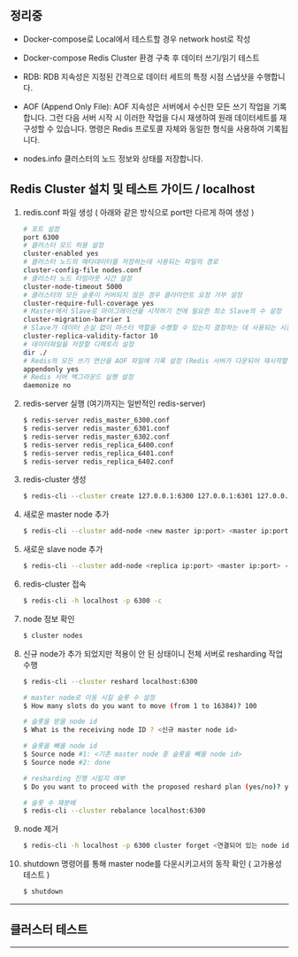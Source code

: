 ## 정리중

- Docker-compose로 Local에서 테스트할 경우 network host로 작성
- Docker-compose Redis Cluster 환경 구축 후 데이터 쓰기/읽기 테스트

- RDB: RDB 지속성은 지정된 간격으로 데이터 세트의 특정 시점 스냅샷을 수행합니다.
- AOF (Append Only File): AOF 지속성은 서버에서 수신한 모든 쓰기 작업을 기록합니다. 그런 다음 서버 시작 시 이러한 작업을 다시 재생하여 원래 데이터세트를 재구성할 수 있습니다. 명령은 Redis 프로토콜 자체와 동일한 형식을 사용하여 기록됩니다.
- nodes.info 클러스터의 노드 정보와 상태를 저장합니다.

## Redis Cluster 설치 및 테스트 가이드 / localhost

1. redis.conf 파일 생성 ( 아래와 같은 방식으로 port만 다르게 하여 생성 )

   ```bash
   # 포트 설정
   port 6300
   # 클러스터 모드 허용 설정
   cluster-enabled yes
   # 클러스터 노드의 메타데이터를 저장하는데 사용되는 파일의 경로
   cluster-config-file nodes.conf
   # 클러스터 노드 타임아웃 시간 설정
   cluster-node-timeout 5000
   # 클러스터의 모든 슬롯이 커버되지 않은 경우 클라이언트 요청 거부 설정
   cluster-require-full-coverage yes
   # Master에서 Slave로 마이그레이션을 시작하기 전에 필요한 최소 Slave의 수 설정
   cluster-migration-barrier 1
   # Slave가 데이터 손실 없이 마스터 역할을 수행할 수 있는지 결정하는 데 사용되는 시간 계수 설정 (cluster-node-timeout과 곱하여 노드의 유효성을 평가하는 데 사용)
   cluster-replica-validity-factor 10
   # 데이터파일을 저장할 디렉토리 설정
   dir ./
   # Redis의 모든 쓰기 연산을 AOF 파일에 기록 설정 (Redis 서버가 다운되어 재시작할 때 이 파일을 사용하여 데이터를 복원하는 데 사용)
   appendonly yes
   # Redis 서버 백그라운드 실행 설정
   daemonize no
   ```

2. redis-server 실행 (여기까지는 일반적인 redis-server)

   ```bash
   $ redis-server redis_master_6300.conf
   $ redis-server redis_master_6301.conf
   $ redis-server redis_master_6302.conf
   $ redis-server redis_replica_6400.conf
   $ redis-server redis_replica_6401.conf
   $ redis-server redis_replica_6402.conf
   ```

3. redis-cluster 생성

   ```bash
   $ redis-cli --cluster create 127.0.0.1:6300 127.0.0.1:6301 127.0.0.1:6302 127.0.0.1:6400 127.0.0.1:6401 127.0.0.1:6402 --cluster-replicas 1
   ```

4. 새로운 master node 추가

   ```bash
   $ redis-cli --cluster add-node <new master ip:port> <master ip:port>
   ```

5. 새로운 slave node 추가

   ```bash
   $ redis-cli --cluster add-node <replica ip:port> <master ip:port> --cluster-slave
   ```

6. redis-cluster 접속

   ```bash
   $ redis-cli -h localhost -p 6300 -c
   ```

7. node 정보 확인

   ```bash
   $ cluster nodes
   ```

8. 신규 node가 추가 되었지만 적용이 안 된 상태이니 전체 서버로 resharding 작업 수행

   ```bash
   $ redis-cli --cluster reshard localhost:6300

   # master node로 이동 시킬 슬롯 수 설정
   $ How many slots do you want to move (from 1 to 16384)? 100

   # 슬롯을 받을 node id
   $ What is the receiving node ID ? <신규 master node id>

   # 슬롯을 빼올 node id
   $ Source node #1: <기존 master node 중 슬롯을 빼올 node id>
   $ Source node #2: done

   # resharding 진행 시킬지 여부
   $ Do you want to proceed with the proposed reshard plan (yes/no)? yes

   # 슬롯 수 재분배
   $ redis-cli --cluster rebalance localhost:6300
   ```

9. node 제거

   ```bash
   $ redis-cli -h localhost -p 6300 cluster forget <연결되어 있는 node id>
   ```

10. shutdown 명령어를 통해 master node를 다운시키고서의 동작 확인 ( 고가용성 테스트 )

    ```bash
    $ shutdown
    ```

---

## 클러스터 테스트

---
